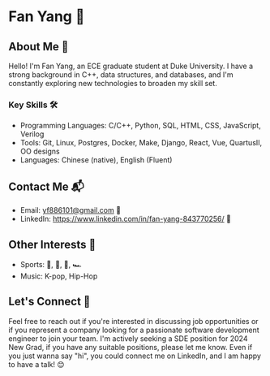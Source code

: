 # Fan Yang 👋

## About Me 🚀

Hello! I'm Fan Yang, an ECE graduate student at Duke University. I have a strong background in C++, data structures, and databases, and I'm constantly exploring new technologies to broaden my skill set.

### Key Skills 🛠️

- Programming Languages: C/C++, Python, SQL, HTML, CSS, JavaScript, Verilog
- Tools: Git, Linux, Postgres, Docker, Make, Django, React, Vue, QuartusII, OO designs
- Languages: Chinese (native), English (Fluent)


## Contact Me 📬

- Email: yf886101@gmail.com 📧
- LinkedIn: https://www.linkedin.com/in/fan-yang-843770256/ 🔗

## Other Interests 🌟

- Sports: 🏀, 🏈, 🏓️, 🏎️
- Music: K-pop, Hip-Hop

## Let's Connect 🤝

Feel free to reach out if you're interested in discussing job opportunities or if you represent a company looking for a passionate software development engineer to join your team. I'm actively seeking a SDE position for 2024 New Grad, if you have any suitable positions, please let me know. Even if you just wanna say "hi", you could connect me on LinkedIn, and I am happy to have a talk! 😊
